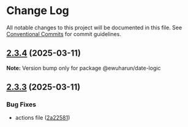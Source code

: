 # Change Log

All notable changes to this project will be documented in this file.
See [Conventional Commits](https://conventionalcommits.org) for commit guidelines.

## [2.3.4](https://github.com/ewuharun/monorepo/compare/@ewuharun/date-logic@2.3.3...@ewuharun/date-logic@2.3.4) (2025-03-11)

**Note:** Version bump only for package @ewuharun/date-logic





## [2.3.3](https://github.com/ewuharun/monorepo/compare/@ewuharun/date-logic@2.3.2...@ewuharun/date-logic@2.3.3) (2025-03-11)


### Bug Fixes

* actions file ([2a22581](https://github.com/ewuharun/monorepo/commit/2a225812522732be360f769f8489401f71faa66c))
